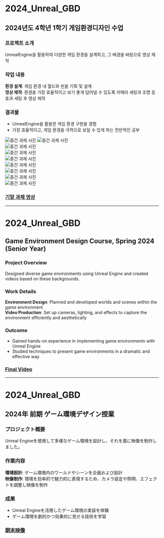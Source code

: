 # 2024_Unreal_GBD

## 2024년도 4학년 1학기 게임환경디자인 수업

### 프로젝트 소개
UnrealEngine을 활용하여 다양한 게임 환경을 설계하고, 그 배경을 바탕으로 영상 제작    

### 작업 내용
**환경 설계**: 게임 환경 내 월드와 씬을 기획 및 설계  
**영상 제작**: 환경을 가장 효율적이고 보기 좋게 담아낼 수 있도록 카메라 세팅과 조명 등 효과 세팅 후 영상 제작  

### 결과물
- UnrealEngine을 활용한 게임 환경 구현을 경험  
- 가장 효율적이고, 게임 환경을 극적으로 보일 수 있게 하는 전반적인 공부   

![중간 과제 사진](image/1.jpeg)
![중간 과제 사진](image/2.jpeg)  
![중간 과제 사진](image/3.jpeg)  
![중간 과제 사진](image/4.jpeg)  
![중간 과제 사진](image/5.jpeg)  
![중간 과제 사진](image/6.jpeg)  
![중간 과제 사진](image/7.jpeg)  
![중간 과제 사진](image/8.jpeg)  
![중간 과제 사진](image/9.jpeg)  
### [기말 과제 영상](https://youtu.be/jVIqNm7P7HE)

---

# 2024_Unreal_GBD

## Game Environment Design Course, Spring 2024 (Senior Year)

### Project Overview  
Designed diverse game environments using Unreal Engine and created videos based on these backgrounds.  

### Work Details  
**Environment Design**: Planned and developed worlds and scenes within the game environment  
**Video Production**: Set up cameras, lighting, and effects to capture the environment efficiently and aesthetically  

### Outcome  
- Gained hands-on experience in implementing game environments with Unreal Engine  
- Studied techniques to present game environments in a dramatic and effective way  

### [Final Video](https://youtu.be/jVIqNm7P7HE)

---

# 2024_Unreal_GBD

## 2024年 前期 ゲーム環境デザイン授業

### プロジェクト概要  
Unreal Engineを使用して多様なゲーム環境を設計し、それを基に映像を制作しました。  

### 作業内容  
**環境設計**: ゲーム環境内のワールドやシーンを企画および設計  
**映像制作**: 環境を効率的で魅力的に表現するため、カメラ設定や照明、エフェクトを調整し映像を制作  

### 成果  
- Unreal Engineを活用したゲーム環境の実装を体験  
- ゲーム環境を劇的かつ効果的に見せる技術を学習  

### [期末映像](https://youtu.be/jVIqNm7P7HE)
